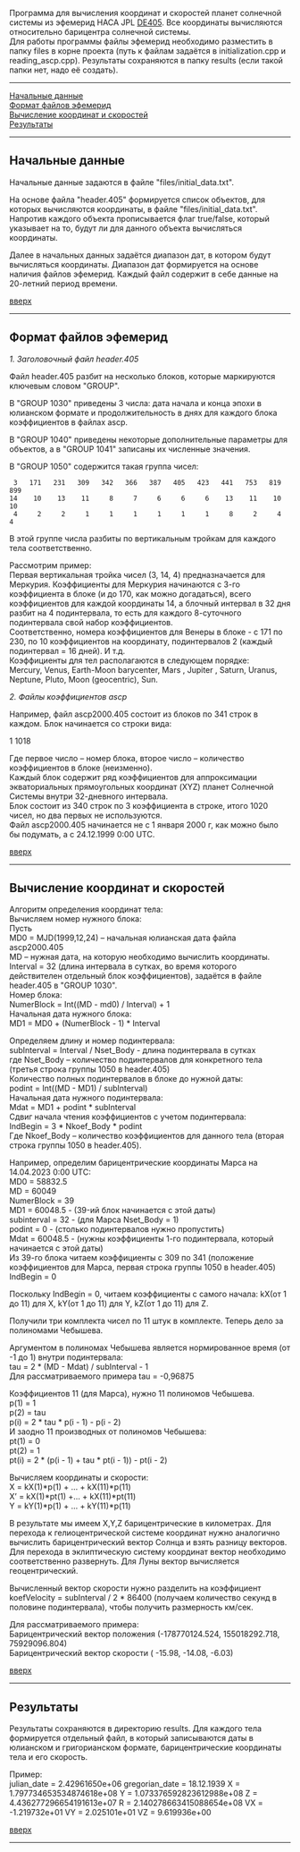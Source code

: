 <a id="start"></a>
Программа для вычисления координат и скоростей планет солнечной системы из эфемерид НАСА JPL [DE405](https://ssd.jpl.nasa.gov/ftp/eph/planets/ascii/de405/). Все координаты вычисляются относительно барицентра солнечной системы.\
Для работы программы файлы эфемерид необходимо разместить в папку files в корне проекта (путь к файлам задаётся в initialization.cpp и reading_ascp.cpp). Результаты сохраняются в папку results (если такой папки нет, надо её создать).

---

[Начальные данные](#ch1)\
[Формат файлов эфемерид](#ch2)\
[Вычисление координат и скоростей](#ch3)\
[Результаты](#ch4)

---
<a id="ch1"></a>
## Начальные данные  

Начальные данные задаются в файле "files/initial_data.txt".

На основе файла "header.405" формируется список объектов, для которых вычисляются координаты, в файле "files/initial_data.txt". Напротив каждого объекта прописывается флаг true/false, который указывает на то, будут ли для данного объекта вычисляться координаты.

Далее в начальных данных задаётся диапазон дат, в котором будут вычисляться координаты. Диапазон дат формируется на основе наличия файлов эфемерид. Каждый файл содержит в себе данные на 20-летний период времени.

[вверх](#start)

---
<a id="ch2"></a>
## Формат файлов эфемерид  

_1. Заголовочный файл header.405_

Файл header.405 разбит на несколько блоков, которые маркируются ключевым словом "GROUP".

В "GROUP   1030" приведены 3 числа: дата начала и конца эпохи в юлианском формате и продолжительность в днях для каждого блока коэффициентов в файлах ascp.

В "GROUP   1040" приведены некоторые дополнительные параметры для объектов, а в "GROUP   1041" записаны их численные значения.

В "GROUP   1050" содержится такая группа чисел:

     3   171   231   309   342   366   387   405   423   441   753   819   899
    14    10    13    11     8     7     6     6     6    13    11    10    10
     4     2     2     1     1     1     1     1     1     8     2     4     4

В этой группе числа разбиты по вертикальным тройкам для каждого тела соответственно. 

Рассмотрим пример:\
Первая вертикальная тройка чисел (3, 14, 4) предназначается для Меркурия. Коэффициенты для Меркурия начинаются с 3-го коэффициента в блоке (и до 170, 
как можно догадаться), всего коэффициентов для каждой координаты 14, а блочный интервал  в 32 дня разбит на 4 подинтервала, то есть для каждого 8-суточного 
подинтервала свой набор коэффициентов.\
Соответственно, номера коэффициентов для Венеры в блоке - с 171 по 230, по 10 коэффициентов на координату, подинтервалов 2 (каждый подинтервал = 16 дней).
И т.д.\
Коэффициенты для тел располагаются в следующем порядке:\
 Mercury,  Venus,  Earth-Moon barycenter,  Mars ,  Jupiter ,  Saturn,  Uranus,  Neptune,  Pluto,  Moon (geocentric),  Sun.

_2. Файлы коэффициентов ascp_

Например, файл ascp2000.405 состоит из блоков по 341 строк в каждом. Блок начинается со строки вида:

1   1018 

Где первое число – номер блока, второе число – количество коэффициентов в блоке (неизменно).\
Каждый блок содержит ряд коэффициентов для аппроксимации экваториальных прямоугольных координат (XYZ) планет Солнечной Системы  внутри 32-дневного интервала. \
Блок состоит из 340 строк по 3 коэффициента в строке, итого 1020 чисел, но два первых не используются.\
Файл ascp2000.405 начинается не с 1 января 2000 г, как можно было бы подумать, а с 24.12.1999 0:00 UTC.  

[вверх](#start)

---
<a id="ch3"></a>
## Вычисление координат и скоростей  

Алгоритм определения координат тела:\
Вычисляем номер нужного блока:\
Пусть\
MD0 = MJD(1999,12,24) – начальная юлианская дата файла ascp2000.405\
MD – нужная дата, на которую необходимо вычислить координаты.\
Interval = 32 (длина интервала в сутках, во время которого действителен отдельный блок коэффициентов), задаётся в файле header.405 в "GROUP 1030".\
Номер блока:\
NumerBlock =  Int((MD - md0) / Interval) + 1\
Начальная дата нужного блока:\
MD1 = MD0 + (NumerBlock - 1) * Interval

Определяем длину и номер подинтервала:\
subInterval = Interval / Nset_Body  -  длина подинтервала в сутках\
где Nset_Body – количество подинтервалов для конкретного тела (третья строка группы 1050 в header.405)\
Количество полных подинтервалов в блоке до нужной даты:\
podint = Int((MD - MD1) / subInterval)   
Начальная дата нужного подинтервала:\
Mdat = MD1 + podint * subInterval\
Сдвиг начала чтения коэффициентов с учетом подинтервала:\
IndBegin = 3 * Nkoef_Body * podint\
Где Nkoef_Body – количество коэффициентов для данного тела (вторая строка группы 1050 в header.405).

Например, определим барицентрические координаты Марса на 14.04.2023 0:00 UTС:\
MD0 = 58832.5\
MD = 60049\
NumerBlock = 39\
MD1 = 60048.5 - (39-ий блок начинается с этой даты)\
subinterval = 32 - (для Марса Nset_Body = 1)\
podint = 0 - (столько подинтервалов нужно пропустить)\
Mdat = 60048.5 - (нужны коэффициенты 1-го подинтервала, который начинается с этой даты)\
Из 39-го блока читаем коэффициенты с 309 по 341 (положение коэффициентов для Марса, первая строка группы 1050 в header.405)\
IndBegin = 0

Поскольку IndBegin = 0, читаем коэффициенты с самого начала: kX(от 1 до 11) для X, kY(от 1 до 11) для Y, kZ(от 1 до 11) для Z.

Получили три комплекта чисел по 11 штук в комплекте. Теперь дело за полиномами Чебышева.

Аргументом в полиномах Чебышева является нормированное время (от -1 до 1) внутри подинтервала:\
tau = 2 * (MD - Mdat) / subInterval - 1\
Для рассматриваемого примера tau = -0,96875

Коэффициентов 11 (для Марса), нужно 11 полиномов Чебышева.\
p(1) = 1\
p(2) = tau\
p(i) = 2 * tau * p(i - 1) - p(i - 2)\
И заодно 11 производных от полиномов Чебышева:\
pt(1) = 0\
pt(2) = 1\
pt(i) = 2 * (p(i - 1) + tau * pt(i - 1)) - pt(i - 2)

Вычисляем координаты и скорости:\
X = kX(1)*p(1) + … + kX(11)*p(11)\
X’ = kX(1)*pt(1) +…  + kX(11)*pt(11)\
Y =  kY(1)*p(1) + … + kY(11)*p(11)

В результате мы имеем X,Y,Z барицентрические в километрах. Для перехода к гелиоцентрической системе координат нужно аналогично вычислить барицентрический 
вектор Солнца и взять разницу векторов. Для перехода в эклиптическую систему координат вектор необходимо соответственно развернуть. Для Луны вектор вычисляется 
геоцентрический.

Вычисленный вектор скорости нужно разделить на коэффициент koefVelocity = subInterval / 2 * 86400 (получаем количество секунд в половине подинтервала), чтобы получить размерность км/сек.

Для рассматриваемого примера:\
Барицентрический вектор положения (-178770124.524,  155018292.718,  75929096.804)\
Барицентрический вектор скорости ( -15.98,  -14.08,  -6.03)  

[вверх](#start)

---
<a id="ch4"></a>
## Результаты  

Результаты сохраняются в директорию results. Для каждого тела формируется отдельный файл, в который записываются даты в юлианском и григорианском формате, барицентрические координаты тела и его скорость.  

Пример:\
julian_date = 2.42961650e+06 gregorian_date = 18.12.1939 X = 1.797734653534874618e+08   Y = 1.073376592823612988e+08   Z = 4.436277296654191613e+07   R = 2.140278663415088654e+08   VX = -1.219732e+01   VY = 2.025101e+01    VZ = 9.619936e+00

[вверх](#start)

---